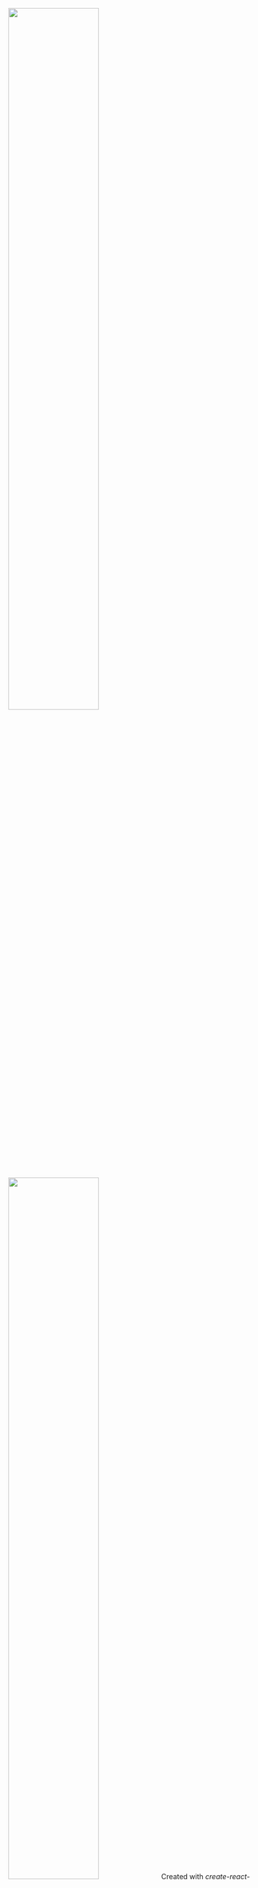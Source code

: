 
<img src="Logotype primary.png" width="60%" height="60%" />	<img src="Logotype primary.png" width="60%" height="60%" />
 Created with *create-react-app*. 	*create-react-app* [![Dependabot Status](https://api.dependabot.com/badges/status?host=github&identifier=89260544)](https://dependabot.com)



## Working on the website

Run `yarn` then `gulp serve`.

## Working on the blog

Run `bundle` then `jekyll serve`.
